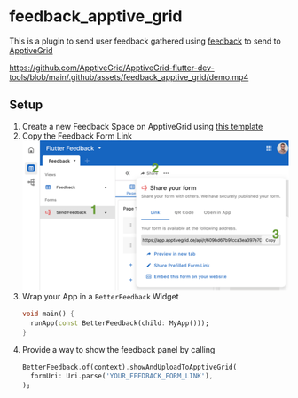 # feedback_apptive_grid

This is a plugin to send user feedback gathered using [feedback](https://pub.dev/packages/feedback) to send to [ApptiveGrid](https://apptivegrid.de)

https://github.com/ApptiveGrid/ApptiveGrid-flutter-dev-tools/blob/main/.github/assets/feedback_apptive_grid/demo.mp4

## Setup

1. Create a new Feedback Space on ApptiveGrid using [this template](https://app.apptivegrid.de/#/template/653666cfa579f6d120c4ad57)
2. Copy the Feedback Form Link
   <img src="https://github.com/ApptiveGrid/ApptiveGrid-flutter-dev-tools/blob/main/.github/assets/feedback_apptive_grid/copy_form_link.png?raw=true" width="1000px">
3. Wrap your App in a `BetterFeedback` Widget
    ```dart
   void main() {
      runApp(const BetterFeedback(child: MyApp()));
    }
    ```
4. Provide a way to show the feedback panel by calling
    ```dart
    BetterFeedback.of(context).showAndUploadToApptiveGrid(
      formUri: Uri.parse('YOUR_FEEDBACK_FORM_LINK'),
    );
    ```